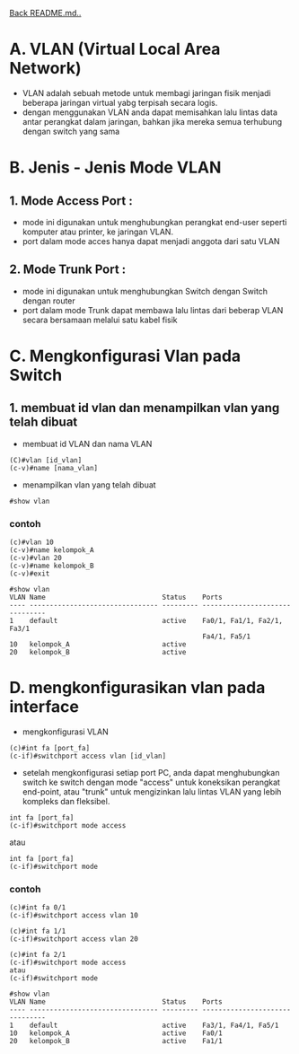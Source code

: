 <a href="00 - README.md">Back README.md..</a>

# **A. VLAN (Virtual Local Area Network)**
- VLAN adalah sebuah metode untuk membagi jaringan fisik menjadi beberapa jaringan virtual yabg terpisah secara logis.
- dengan menggunakan VLAN anda dapat memisahkan lalu lintas data antar perangkat dalam jaringan, bahkan jika mereka semua terhubung dengan switch yang sama

# **B. Jenis - Jenis Mode VLAN**
## 1. Mode Access Port :
- mode ini digunakan untuk menghubungkan perangkat end-user seperti komputer atau printer, ke jaringan VLAN.
- port dalam mode acces hanya dapat menjadi anggota dari satu VLAN

## 2. Mode Trunk Port :
- mode ini digunakan untuk menghubungkan Switch dengan Switch dengan router
- port dalam mode Trunk dapat membawa lalu lintas dari beberap VLAN secara bersamaan melalui satu kabel fisik

# **C. Mengkonfigurasi Vlan pada Switch**
## 1. membuat id vlan dan menampilkan vlan yang telah dibuat
- membuat id VLAN dan nama VLAN
```
(C)#vlan [id_vlan]
(c-v)#name [nama_vlan]
```

- menampilkan vlan yang telah dibuat
```
#show vlan
```

### contoh
```
(c)#vlan 10
(c-v)#name kelompok_A
(c-v)#vlan 20
(c-v)#name kelompok_B
(c-v)#exit

#show vlan
VLAN Name                             Status    Ports
---- -------------------------------- --------- -------------------------------
1    default                          active    Fa0/1, Fa1/1, Fa2/1, Fa3/1
                                                Fa4/1, Fa5/1
10   kelompok_A                       active    
20   kelompok_B                       active
```

# **D. mengkonfigurasikan vlan pada interface**
- mengkonfigurasi VLAN
```
(c)#int fa [port_fa]
(c-if)#switchport access vlan [id_vlan]
```

- setelah mengkonfigurasi setiap port PC, anda dapat menghubungkan switch ke switch dengan mode "access" untuk koneksikan perangkat end-point, atau "trunk" untuk mengizinkan lalu lintas VLAN yang lebih kompleks dan fleksibel.
```
int fa [port_fa]
(c-if)#switchport mode access
```
atau

```
int fa [port_fa]
(c-if)#switchport mode 
```

### contoh
```
(c)#int fa 0/1
(c-if)#switchport access vlan 10

(c)#int fa 1/1
(c-if)#switchport access vlan 20

(c)#int fa 2/1
(c-if)#switchport mode access
atau
(c-if)#switchport mode 

#show vlan
VLAN Name                             Status    Ports
---- -------------------------------- --------- -------------------------------
1    default                          active    Fa3/1, Fa4/1, Fa5/1
10   kelompok_A                       active    Fa0/1
20   kelompok_B                       active    Fa1/1
```